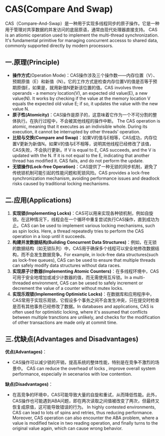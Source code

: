 # CAS(Compare And Swap)

CAS（Compare-And-Swap）是一种用于实现多线程同步的原子操作。它是一种用于管理对共享数据的并发访问的底层原语，通常由现代处理器直接支持。 CAS  is an atiomic operation used to implement the multi-thread synchronization. It's fundamental primitive for managing concurrent accesss to shared data, commonly supported directly by modern processors.



## 一.原理(Principle)

- **操作方式**(Operation Mode)：CAS操作涉及三个操作数——内存位置（V）、预期原值（E）和新值（N）。它的工作方式是检查内存位置V的值是否等于预期原值E，如果是，就用新值N更新该位置的值。CAS involves three operands - a memory location(V), an expected old value(E), a new value(N).  It works by checking if the value at the memory location V equals the expected old value E; if so, it updates the value with the new value N.
- **原子性(Atomicity)**：CAS操作是原子的，这意味着它作为一个不可分割的整体执行。在执行过程中，不会被其他线程的操作中断。 The CAS operation is atomic, meaning that it executes as an indivisible whole. During its execution, it cannot be interrupted by other threads' operation.
- **比较与交换(Compare and Swap)**：如果V的值与E相等，CAS成功，内存位置V更新为新值N。如果V的值与E不相等，说明其他线程已经修改了该值，CAS失败，不会执行更新。If V is equal to E, CAS succeeds, and the  V is updated with the N. If it is not equal to the E, indicating that another thread has modified it. CAS fails, and do not perform the update.
- **无锁操作(Lock-free Operation)**：CAS提供了一种无锁的同步机制，避免了传统锁机制可能引起的性能问题和死锁风险。CAS provides a lock-free synchronization mechanism, avoiding performance issues and deadlock risks caused by traditional locking mechanisms.



## 二.应用(Applications)

1. **实现锁(Implementing Locks)**：CAS可以用来实现各种锁机制，例如自旋锁。在这种情况下，线程会在一个循环中重复尝试执行CAS操作，直到成功为止。CAS can be used to implement various locking mechanisms, such as spin locks. Here, a thread repeatedly tries to perform the CAS operation in a loop until it succeeds.
2. **构建并发数据结构(Building Concurrent Data Structures)**：例如，在无锁的数据结构（如无锁队列）中，CAS用于确保多个线程可以安全地修改数据结构，而不会发生数据竞争。For example, in lock-free data structures(such as lock-free queues), CAS can be used to ensure that multiple threads can safely modify data structures without data races.
3. **实现原子计数器(Implementing Atomic Counters)**：在多线程环境中，CAS可用于安全地增加或减少计数器的值，而无需使用互斥锁。In a multi-threaded environment, CAS can be uesed to safely increment or decrement the value of a counter without mutex locks.
4. **实现乐观锁(Implementing Optimistic Locks)**：在数据库和应用程序中，CAS常用于实现乐观锁，它假设多个事务之间不会发生冲突，只在提交时检查是否有其他事务已经修改了数据。In databases and applications, CAS is often used for optimistic locking, where it's assumed that conflicts between multiple tranctions are unlikely, and checks for the modification of other transactions are made only at commit time.

## 三.优缺点(Advantages and Disadvantages)

**优点(Advantages)**：

- CAS操作可以减少锁的开销，提高系统的整体性能，特别是在竞争不激烈的场景中。 CAS can reduce the overhead of locks , improve overall system performance, especially in secenarios with low contention.  

**缺点(Disadvantages)**：

- 在高竞争的环境中，CAS可能导致大量的自旋和重试，从而降低性能。此外，CAS操作也可能遇到ABA问题，即在两次读取之间值被改变了两次，但最终又恢复成原值，这可能导致错误的行为。 In highly contested environments, CAS can lead to lots of spins and retries,  thus reducing performance. Moreover, CAS operation can also encounter the ABA problem, where a value is modified twice in two reading operation, and finally turns to the original value again, which can cause wrong behavior.
